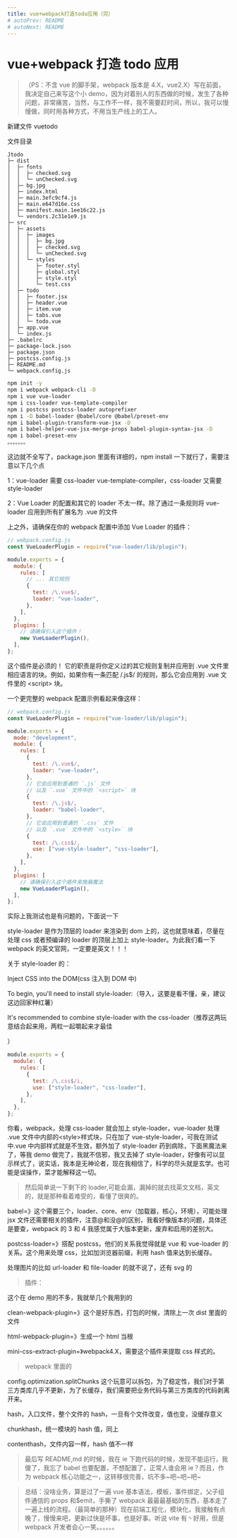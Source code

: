 ```yaml
---
title: vue+webpack打造todo应用（完）
# autoPrev: README
# autoNext: README
---
```


# vue+webpack 打造 todo 应用

> （PS：不含 vue 的脚手架，webpack 版本是 4.X，vue2.X）写在前面，我决定自己来写这个小 demo，因为对着别人的东西做的时候，发生了各种问题，非常痛苦，当然，与工作不一样，我不需要赶时间，所以，我可以慢慢做，同时用各种方式，不用当生产线上的工人。

新建文件 vuetodo

文件目录

```
Jtodo
├─ dist
│  ├─ fonts
│  │  ├─ checked.svg
│  │  └─ unChecked.svg
│  ├─ bg.jpg
│  ├─ index.html
│  ├─ main.3efc9cf4.js
│  ├─ main.e647d16e.css
│  ├─ manifest.main.1ee16c22.js
│  └─ vendors.2c31e1e9.js
├─ src
│  ├─ assets
│  │  ├─ images
│  │  │  ├─ bg.jpg
│  │  │  ├─ checked.svg
│  │  │  └─ unChecked.svg
│  │  └─ styles
│  │     ├─ footer.styl
│  │     ├─ global.styl
│  │     ├─ style.styl
│  │     └─ test.css
│  ├─ todo
│  │  ├─ footer.jsx
│  │  ├─ header.vue
│  │  ├─ item.vue
│  │  ├─ tabs.vue
│  │  └─ todo.vue
│  ├─ app.vue
│  └─ index.js
├─ .babelrc
├─ package-lock.json
├─ package.json
├─ postcss.config.js
├─ README.md
└─ webpack.config.js
```

```sh
npm init -y
npm i webpack webpack-cli -D
npm i vue vue-loader
npm i css-loader vue-template-compiler
npm i postcss postcss-loader autoprefixer
npm i -D babel-loader @babel/core @babel/preset-env
npm i babel-plugin-transform-vue-jsx -D
npm i babel-helper-vue-jsx-merge-props babel-plugin-syntax-jsx -D
npm i babel-preset-env
。。。。。。。
```

这边就不全写了，package.json 里面有详细的，npm install 一下就行了，需要注意以下几个点

1：vue-loader 需要 css-loader vue-template-compiler，css-loader 又需要 style-loader

2：Vue Loader 的配置和其它的 loader 不太一样。除了通过一条规则将 vue-loader 应用到所有扩展名为 .vue 的文件

上之外，请确保在你的 webpack 配置中添加 Vue Loader 的插件：

```javascript
// webpack.config.js
const VueLoaderPlugin = require("vue-loader/lib/plugin");

module.exports = {
  module: {
    rules: [
      // ... 其它规则
      {
        test: /\.vue$/,
        loader: "vue-loader",
      },
    ],
  },
  plugins: [
    // 请确保引入这个插件！
    new VueLoaderPlugin(),
  ],
};
```

这个插件是必须的！ 它的职责是将你定义过的其它规则复制并应用到 .vue 文件里相应语言的块。例如，如果你有一条匹配 /\.js\$/ 的规则，那么它会应用到 \.vue 文件里的 \<script> 块。

一个更完整的 webpack 配置示例看起来像这样：

```javascript
// webpack.config.js
const VueLoaderPlugin = require("vue-loader/lib/plugin");

module.exports = {
  mode: "development",
  module: {
    rules: [
      {
        test: /\.vue$/,
        loader: "vue-loader",
      },
      // 它会应用到普通的 `.js` 文件
      // 以及 `.vue` 文件中的 `<script>` 块
      {
        test: /\.js$/,
        loader: "babel-loader",
      },
      // 它会应用到普通的 `.css` 文件
      // 以及 `.vue` 文件中的 `<style>` 块
      {
        test: /\.css$/,
        use: ["vue-style-loader", "css-loader"],
      },
    ],
  },
  plugins: [
    // 请确保引入这个插件来施展魔法
    new VueLoaderPlugin(),
  ],
};
```

实际上我测试也是有问题的，下面说一下

style-loader 是作为顶层的 loader 来渲染到 dom 上的，这也就意味着，尽量在处理 css 或者预编译的 loader 的顶层上加上 style-loader。为此我们看一下 webpack 的英文官网，一定要是英文！！！

关于 style-loader 的：

Inject CSS into the DOM(css 注入到 DOM 中)

To begin, you'll need to install style-loader:（导入，这要是看不懂，亲，建议这边回家种红薯）

It's recommended to combine style-loader with the css-loader（推荐这两玩意结合起来用，两粒一起嚼起来才最佳

）

```javascript
module.exports = {
  module: {
    rules: [
      {
        test: /\.css$/i,
        use: ["style-loader", "css-loader"],
      },
    ],
  },
};
```

你看，webpack，处理 css-loader 就会加上 style-loader，vue-loader 处理 \.vue 文件中内部的\<style>样式块，只在加了 vue-style-loader，可我在测试中\.vue 中内部样式就是不生效，额外加了 style-loader 药到病除，下面黑魔法来了，等我 demo 做完了，我就不信邪，我又去掉了 style-loader，好像有可以显示样式了，说实话，我本是无神论者，现在我相信了，科学的尽头就是玄学。也可能是误操作，菜才能解释这一切。

> 然后简单说一下剩下的 loader,可能会漏，漏掉的就去找英文文档，英文的，就是那种看着难受的，看懂了很爽的。

babel=》这个需要三个，loader、core、env（加载器，核心，环境），可能处理 jsx 文件还需要相关的插件，注意@和没@的区别，我看好像版本的问题，具体还是要查，webpack 的 3 和 4 我感觉属于大版本更新，废弃和启用的差别大。

postcss-loader=》搭配 postcss，他们的关系我觉得就是 vue 和 vue-loader 的关系。这个用来处理 css，比如加浏览器前缀，利用 hash 值来达到长缓存。

处理图片的比如 url-loader 和 file-loader 的就不说了，还有 svg 的

> 插件：

这个在 demo 用的不多，我就举几个我用到的

clean-webpack-plugin=》这个是好东西，打包的时候，清除上一次 dist 里面的文件

html-webpack-plugin=》生成一个 html 当根

mini-css-extract-plugin=》webpack4.X，需要这个插件来提取 css 样式的。

> webpack 里面的

config.optimization.splitChunks 这个玩意可以拆包，为了稳定性，我们对于第三方类库几乎不更新，为了长缓存，我们需要把业务代码与第三方类库的代码剥离开来。

hash，入口文件，整个文件的 hash，一旦有个文件改变，值也变，没缓存意义

chunkhash，统一模块的 hash 值，同上

contenthash，文件内容一样，hash 值不一样

> 最后写 README,md 的时候，我在 ie 下跑代码的时候，发现不能运行，我傻了，我忘了 babel 也要配置，不想配置了，正常人谁会用 ie？而且，作为 webpack 核心功能之一，这转移很完善，坑不多~吧~吧~吧~

> 总结：没啥业务，算是过了一遍 vue 基本语法，模板，事件绑定，父子组件通信的 props 和\$emit，手撕了 webpack 最最最基础的东西，基本走了一遍上线的流程。（最简单的那种）现在前端工程化，模块化，我接触有点晚了，慢慢来吧，更新过快是坏事，也是好事。听说 vite 有丶好用，但是 webpack 开发者会心一笑。。。。。。
